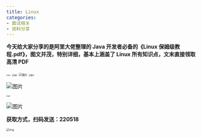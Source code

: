 ```yaml
---
title: Linux
categories: 
- 面试相关
- 资料分享
---
```


**今天给大家分享的是阿里大佬整理的 Java 开发者必备的《Linux 保姆级教程.pdf》，图文并茂，特别详细，基本上涵盖了 Linux 所有知识点，文末直接领取高清 PDF**

<img src="https://img-blog.csdnimg.cn/img_convert/5e26d056ee1965079417c2354049d3e4.png" alt="图片" style="zoom:25%;" />

<img src="https://img-blog.csdnimg.cn/img_convert/7604b40ee778e29827b7c6600879e9de.png" alt="图片" style="zoom:33%;" />

<img src="https://img-blog.csdnimg.cn/img_convert/eb8e16c642539c62776ea3245945e00a.png" alt="图片" style="zoom:50%;" />

<img src="https://img-blog.csdnimg.cn/img_convert/37f8aeaad3875b2c20d582a2dee9446a.png" alt="图片" style="zoom:33%;" />

![图片](https://img-blog.csdnimg.cn/img_convert/4b066fd4aba9ff03666cc4f7e73d7294.png)

<img src="https://img-blog.csdnimg.cn/img_convert/c884276311c4048671c4026f672e8751.png" alt="图片" style="zoom:25%;" />

![图片](https://img-blog.csdnimg.cn/img_convert/712816775501d7289b0fa7719bd613eb.png)

**获取方式，扫码发送：220518**

<img src="https://img-blog.csdnimg.cn/20210613214230408.jpeg" alt="img" style="zoom:50%;" />